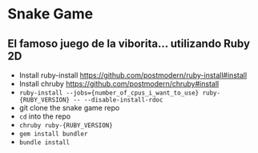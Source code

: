 # Snake Game

## El famoso juego de la viborita... utilizando Ruby 2D

- Install ruby-install https://github.com/postmodern/ruby-install#install
- Install chruby https://github.com/postmodern/chruby#install
- `ruby-install --jobs={number_of_cpus_i_want_to_use} ruby-{RUBY_VERSION} -- --disable-install-rdoc`
- git clone the snake game repo
- `cd` into the repo
- `chruby ruby-{RUBY_VERSION}`
- `gem install bundler`
- `bundle install`